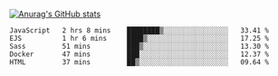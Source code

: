 [![Anurag's GitHub stats](https://github-readme-stats.vercel.app/api?username=sebasphere&count_private=true&theme=tokyonight)](https://github.com/anuraghazra/github-readme-stats)

<!--START_SECTION:waka-->
```text
JavaScript   2 hrs 8 mins    ████████▒░░░░░░░░░░░░░░░░   33.41 % 
EJS          1 hr 6 mins     ████▒░░░░░░░░░░░░░░░░░░░░   17.25 % 
Sass         51 mins         ███▒░░░░░░░░░░░░░░░░░░░░░   13.30 % 
Docker       47 mins         ███░░░░░░░░░░░░░░░░░░░░░░   12.37 % 
HTML         37 mins         ██▒░░░░░░░░░░░░░░░░░░░░░░   09.64 % 
```
<!--END_SECTION:waka-->
